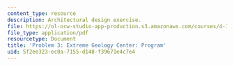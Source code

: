 ```yaml
---
content_type: resource
description: Architectural design exercise.
file: https://ol-ocw-studio-app-production.s3.amazonaws.com/courses/4-143-immaterial-limits-process-and-duration-fall-2002/5f2ee323ec0a7155d148f39671e4c7e4_problem3.pdf
file_type: application/pdf
resourcetype: Document
title: 'Problem 3: Extreme Geology Center: Program'
uid: 5f2ee323-ec0a-7155-d148-f39671e4c7e4
---
```

